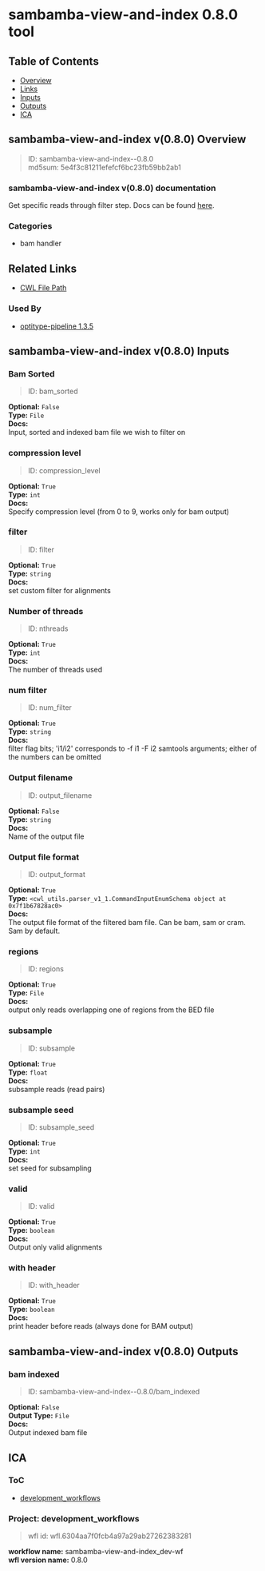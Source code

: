 
sambamba-view-and-index 0.8.0 tool
==================================

## Table of Contents
  
- [Overview](#sambamba-view-and-index-v080-overview)  
- [Links](#related-links)  
- [Inputs](#sambamba-view-and-index-v080-inputs)  
- [Outputs](#sambamba-view-and-index-v080-outputs)  
- [ICA](#ica)  


## sambamba-view-and-index v(0.8.0) Overview



  
> ID: sambamba-view-and-index--0.8.0  
> md5sum: 5e4f3c81211efefcf6bc23fb59bb2ab1

### sambamba-view-and-index v(0.8.0) documentation
  
Get specific reads through filter step.
Docs can be found [here](https://lomereiter.github.io/sambamba/docs/sambamba-view.html).

### Categories
  
- bam handler  


## Related Links
  
- [CWL File Path](../../../../../../tools/sambamba-view-and-index/0.8.0/sambamba-view-and-index__0.8.0.cwl)  


### Used By
  
- [optitype-pipeline 1.3.5](../../../workflows/optitype-pipeline/1.3.5/optitype-pipeline__1.3.5.md)  

  


## sambamba-view-and-index v(0.8.0) Inputs

### Bam Sorted



  
> ID: bam_sorted
  
**Optional:** `False`  
**Type:** `File`  
**Docs:**  
Input, sorted and indexed bam file we wish to filter on


### compression level



  
> ID: compression_level
  
**Optional:** `True`  
**Type:** `int`  
**Docs:**  
Specify compression level (from 0 to 9, works only for bam output)


### filter



  
> ID: filter
  
**Optional:** `True`  
**Type:** `string`  
**Docs:**  
set custom filter for alignments


### Number of threads



  
> ID: nthreads
  
**Optional:** `True`  
**Type:** `int`  
**Docs:**  
The number of threads used


### num filter



  
> ID: num_filter
  
**Optional:** `True`  
**Type:** `string`  
**Docs:**  
filter flag bits; 'i1/i2' corresponds to -f i1 -F i2 samtools arguments;
either of the numbers can be omitted


### Output filename



  
> ID: output_filename
  
**Optional:** `False`  
**Type:** `string`  
**Docs:**  
Name of the output file


### Output file format



  
> ID: output_format
  
**Optional:** `True`  
**Type:** `<cwl_utils.parser_v1_1.CommandInputEnumSchema object at 0x7f1b67828ac0>`  
**Docs:**  
The output file format of the filtered bam file.
Can be bam, sam or cram. Sam by default.


### regions



  
> ID: regions
  
**Optional:** `True`  
**Type:** `File`  
**Docs:**  
output only reads overlapping one of regions from the BED file


### subsample



  
> ID: subsample
  
**Optional:** `True`  
**Type:** `float`  
**Docs:**  
subsample reads (read pairs)


### subsample seed



  
> ID: subsample_seed
  
**Optional:** `True`  
**Type:** `int`  
**Docs:**  
set seed for subsampling


### valid



  
> ID: valid
  
**Optional:** `True`  
**Type:** `boolean`  
**Docs:**  
Output only valid alignments


### with header



  
> ID: with_header
  
**Optional:** `True`  
**Type:** `boolean`  
**Docs:**  
print header before reads (always done for BAM output)

  


## sambamba-view-and-index v(0.8.0) Outputs

### bam indexed



  
> ID: sambamba-view-and-index--0.8.0/bam_indexed  

  
**Optional:** `False`  
**Output Type:** `File`  
**Docs:**  
Output indexed bam file
  

  


## ICA

### ToC
  
- [development_workflows](#development_workflows)  


### Project: development_workflows


> wfl id: wfl.6304aa7f0fcb4a97a29ab27262383281  

  
**workflow name:** sambamba-view-and-index_dev-wf  
**wfl version name:** 0.8.0  

  


